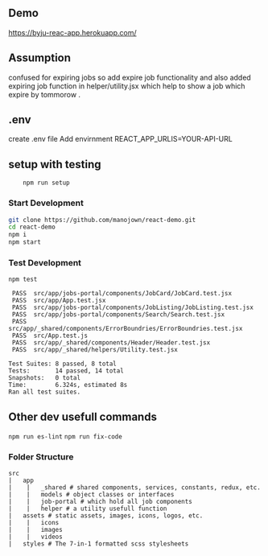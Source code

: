 ## Demo 
   https://byju-reac-app.herokuapp.com/
   
## Assumption

confused for expiring jobs so add expire job functionality and
also added expiring job function in helper/utility.jsx which help to show a job which expire by tommorow .

## .env

create .env file
Add envirnment REACT_APP_URLIS=YOUR-API-URL

## setup with testing

```
    npm run setup
```

### Start Development

```bash
git clone https://github.com/manojown/react-demo.git
cd react-demo
npm i
npm start
```

### Test Development

`npm test`

```
 PASS  src/app/jobs-portal/components/JobCard/JobCard.test.jsx
 PASS  src/app/App.test.jsx
 PASS  src/app/jobs-portal/components/JobListing/JobListing.test.jsx
 PASS  src/app/jobs-portal/components/Search/Search.test.jsx
 PASS  src/app/_shared/components/ErrorBoundries/ErrorBoundries.test.jsx
 PASS  src/App.test.js
 PASS  src/app/_shared/components/Header/Header.test.jsx
 PASS  src/app/_shared/helpers/Utility.test.jsx

Test Suites: 8 passed, 8 total
Tests:       14 passed, 14 total
Snapshots:   0 total
Time:        6.324s, estimated 8s
Ran all test suites.
```

## Other dev usefull commands

`npm run es-lint`
`npm run fix-code`

### Folder Structure

```
src
|   app
|    |   _shared # shared components, services, constants, redux, etc.
|    |   models # object classes or interfaces
|    |   job-portal # which hold all job components
|    |   helper # a utility usefull function
|   assets # static assets, images, icons, logos, etc.
|    |   icons
|    |   images
|    |   videos
|   styles # The 7-in-1 formatted scss stylesheets
```

